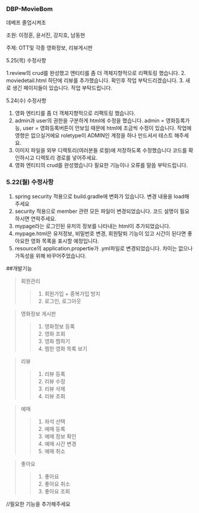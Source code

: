 ### DBP-MovieBom
데베프 졸업시켜조

조원: 이정훈, 윤서진, 강지호, 남동현

주제: OTT및 각종 영화정보, 리뷰게시판

5.25(목) 수정사항

1.review의 crud를 완성했고 엔티티를 좀 더 객체지향적으로 리팩토링 했습니다.
2. moviedetail.html 하단에 리뷰를 추가했습니다. 확인후 작업 부탁드리겠습니다. 
3. 새로 생긴 페이지들이 있습니다. 작업 부탁드립니다. 

5.24(수) 수정사항
1. 영화 엔티티를 좀 더 객체지향적으로 리팩토링 했습니다.
2. admin과 user의 권한을 구분하게 html에 수정을 했습니다.
   admin = 영화등록가능, user = 영화등록버튼이 안보임 
   때문에 html에 조금씩 수정이 있습니다. 작업에 영향은 없으실거에요
   roletype이 ADMIN인 계정을 하나 만드셔서 테스트 해주세요.
3. 이미지 파일을 외부 디렉토리(여러분들 로컬)에 저장하도록 수정했습니다 코드를 확인하시고 디렉토리 경로를 넣어주세요.
4. 영화 엔티티의 crud를 완성했습니다 필요한 기능이나 오류를 말씀 부탁드립니다.

### 5.22(월) 수정사항 ###
1. spring security 적용으로 build.gradle에 변화가 있습니다. 변경 내용을 load해주세요
2. security 적용으로 member 관련 모든 파일이 변경되었습니다. 코드 설명이 필요하시면 연락주세요.
3. mypage라는 로그인된 유저의 정보를 나타내는 html이 추가되었습니다. 
4. mypage.html은 유저정보, 비밀번호 변경, 회원탈퇴 기능이 있고 시간이 된다면 좋아요한 영화 목록을 표시할 예정입니다.
5. resource의 application.propertie가 .yml파일로 변경되었습니다. 차이는 없으나 가독성을 위해 바꾸어주었습니다.


##개발기능
> 회원관리
>>1. 회원가입 + 중복가입 방지
>>2. 로그인, 로그아웃

> 영화정보 게시판
>>1. 영화정보 등록
>>2. 영화 조회
>>3. 영화 찜하기
>>4. 찜한 영화 목록 보기

> 리뷰
>>1. 리뷰 등록
>>2. 리뷰 수정
>>3. 리뷰 삭제
>>4. 리뷰 조회

> 예매
>>1. 좌석 선택
>>2. 예매 등록
>>3. 예매 정보 확인
>>4. 예매 시간 변경
>>5. 예매 취소

> 좋아요
>>1. 좋아요 
>>2. 좋아요 취소
>>3. 좋아요 조회

//필요한 기능을 추가해주세요
